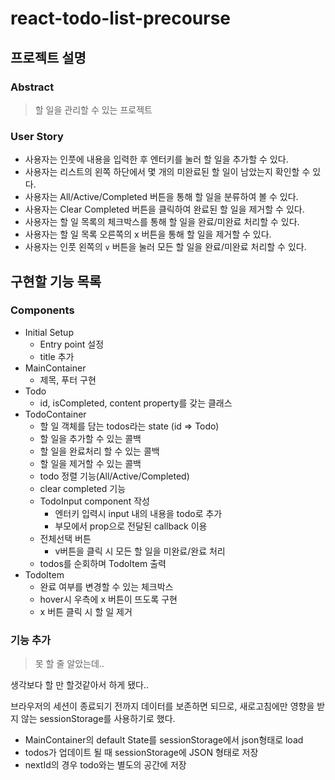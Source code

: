 # react-todo-list-precourse

## 프로젝트 설명

### Abstract
> 할 일을 관리할 수 있는 프로젝트

### User Story
- 사용자는 인풋에 내용을 입력한 후 엔터키를 눌러 할 일을 추가할 수 있다.
- 사용자는 리스트의 왼쪽 하단에서 몇 개의 미완료된 할 일이 남았는지 확인할 수 있다.
- 사용자는 All/Active/Completed 버튼을 통해 할 일을 분류하여 볼 수 있다.
- 사용자는 Clear Completed 버튼을 클릭하여 완료된 할 일을 제거할 수 있다.
- 사용자는 할 일 목록의 체크박스를 통해 할 일을 완료/미완료 처리할 수 있다.
- 사용자는 할 일 목록 오른쪽의 x 버튼을 통해 할 일을 제거할 수 있다.
- 사용자는 인풋 왼쪽의 `v` 버튼을 눌러 모든 할 일을 완료/미완료 처리할 수 있다.

## 구현할 기능 목록

### Components
- Initial Setup
  - Entry point 설정
  - title 추가
- MainContainer
  - 제목, 푸터 구현
- Todo
  - id, isCompleted, content property를 갖는 클래스
- TodoContainer
  - 할 일 객체를 담는 todos라는 state (id => Todo)
  - 할 일을 추가할 수 있는 콜백
  - 할 일을 완료처리 할 수 있는 콜백
  - 할 일을 제거할 수 있는 콜백
  - todo 정렬 기능(All/Active/Completed)
  - clear completed 기능
  - TodoInput component 작성
    - 엔터키 입력시 input 내의 내용을 todo로 추가
    - 부모에서 prop으로 전달된 callback 이용
  - 전체선택 버튼
    - v버튼을 클릭 시 모든 할 일을 미완료/완료 처리
  - todos를 순회하며 TodoItem 출력
- TodoItem
  - 완료 여부를 변경할 수 있는 체크박스
  - hover시 우측에 x 버튼이 뜨도록 구현
  - x 버튼 클릭 시 할 일 제거

### 기능 추가
> 못 할 줄 알았는데..

생각보다 할 만 할것같아서 하게 됐다..

브라우저의 세션이 종료되기 전까지 데이터를 보존하면 되므로, 새로고침에만 영향을 받지 않는 sessionStorage를 사용하기로 했다.

- MainContainer의 default State를 sessionStorage에서 json형태로 load
- todos가 업데이트 될 때 sessionStorage에 JSON 형태로 저장
- nextId의 경우 todo와는 별도의 공간에 저장
